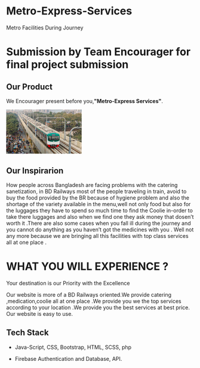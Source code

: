 # Metro-Express-Services
Metro Facilities During Journey

# Submission by Team Encourager for final project submission

<h2 align= "left"><b>Our Product</b></h2>

We Encourager present before you,<b>"Metro-Express Services"</b>.

<img width=40% src="logo.png"> &ensp;


## Our Inspirarion
How people across Bangladesh are facing problems with the catering sanetization, in BD Railways most of the people traveling in train, avoid to buy the food provided by the BR because of hygiene problem and also the shortage of the variety available in the menu,well not only food but also for the luggages they have to spend so much time to find the Coolie in-order to take there luggages and also when we find one they ask money that dosen’t worth it .There are also some cases when you fall ill during the journey and you cannot do anything as you haven’t got the medicines with you .
Well not any more because we are bringing all this facilities with top class services all at one place .


 

# WHAT YOU WILL EXPERIENCE ?
Your destination is our Priority with the Excellence

Our website is more of a BD Railways oriented.We provide catering ,medication,coolie all at one place .We provide you we the top services according to your location .We provide you the best services at best price. Our website is easy to use.




## Tech Stack

- Java-Script, CSS, Bootstrap, HTML, SCSS, php

- Firebase Authentication and Database, API.


